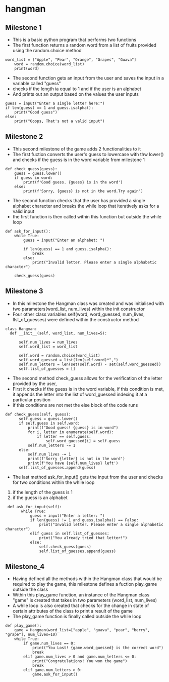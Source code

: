# hangman
## Milestone 1
- This is a basic python program that performs two functions
- The first function  returns a random word from a list of fruits provided using the random.choice method
```
word_list = ["Apple", "Pear", "Orange", "Grapes", "Guava"]
    word = random.choice(word_list)
    print(word)
```
- The second function gets an input from the user and saves the input in a variable called "guess"
- checks if the length ia equal to 1 and if the user is an alphabet
- And prints out an output based on the values the user inputs
```
guess = input("Enter a single letter here:")
if len(guess) == 1 and guess.isalpha():
    print("Good guess")
else:
    print("Ooops, That's not a valid input")
```
## Milestone 2
- This second milestone of the game adds 2 functionalities to it
- The first fuction converts the user's guess to lowercase with thw lower() and checks if the guess is in the word variable from milestone 1
```
def check_guess(guess):
    guess = guess.lower()
    if guess in word:
        print(f'Good guess. {guess} is in the word')
    else:
        print(f'Sorry, {guess} is not in the word.Try again')
 ```
- The second function checks that the user has provided a single alphabet character and breaks the while loop that iteratively asks for a valid input
- the first function is then called within this function but outside the while loop
```
def ask_for_input():
    while True:
        guess = input("Enter an alphabet: ")

        if len(guess) == 1 and guess.isalpha():
            break
        else:
            print("Invalid letter. Please enter a single alphabetic character")
            
    check_guess(guess)
   ```
  ## Milestone 3
  - In this milestone the Hangman class was created and was initialised with two parameters(word_list, num_lives) within the init constructor
  - Four other class variables self(word, word_guessed, num_lives, lIst_of_guesses) were defined within the constructor method
  ```
  class Hangman:
    def __init__(self, word_list, num_lives=5):
        
        self.num_lives = num_lives
        self.word_list = word_list

        self.word = random.choice(word_list)
        self.word_guessed = list(len(self.word)*",")
        self.num_letters = len(set(self.word) - set(self.word_guessed))
        self.list_of_guesses = []
  ```
  - The second method check_guess allows for the verification of the letter provided by the user,
  - First it checks if the guess is in the word variable, if this condition is met, it appends the letter into the list of word_guessed indexing it at a particular position
 - if this conditions are not met the else block of the code runs
  ```
  def check_guess(self, guess):
        self.guess = guess.lower()
        if self.guess in self.word:
            print(f"Good guess! {guess} is in word")
            for i, letter in enumerate(self.word):
                if letter == self.guess:
                    self.word_guessed[i] = self.guess
            self.num_letters -= 1
        else:
            self.num_lives -= 1
            print(f'Sorry {letter} is not in the word')
            print(f'You have {self.num_lives} left')
        self.list_of_guesses.append(guess)
 ```
 - The last method ask_for_input() gets the input from the user and checks for two conditions within the while loop
 1. if the length of the guess is 1
 2. if the guess is an alphabet

 ```
  def ask_for_input(self):
        while True:
            guess = input("Enter a letter: ")
            if len(guess) != 1 and guess.isalpha() == False:
                print("Invalid letter. Please enter a single alphabetic character")
            elif guess in self.list_of_guesses:
                print("You already tried that letter!")
            else:
                self.check_guess(guess)
                self.list_of_guesses.append(guess)
```
## Milestone_4
- Having defined all the methods within the Hangman class that would be required to play the game, this milestone defines a fuction play_game outside the class
- Within this play_game function, an instance of the Hangman class "game" is created that takes in two parameters (word_list, num_lives)
- A while loop is also created that checks for the change in state of certain attributes of the class to print a result of the game
- The play_game function is finally called outside the while loop
```
def play_game():
    game = Hangman(word_list=["apple", "guava", "pear", "berry", "grape"], num_lives=10)
    while True:
        if game.num_lives == 0:
            print("You Lost! {game.word_guessed} is the correct word")
            break
        elif game.num_lives > 0 and game.num_letters <= 0:
            print("Congratulations! You won the game")
            break
        elif game.num_letters > 0:
            game.ask_for_input()
```

